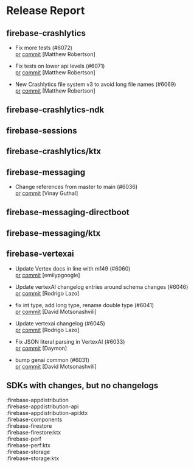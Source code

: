 # Release Report
## firebase-crashlytics
      
* Fix more tests (#6072)   
  [pr](https://github.com/firebase/firebase-android-sdk/pull/6072) [commit](https://github.com/firebase/firebase-android-sdk/commit/d11959ba735a72fbfedc031ce26491dad7605725)  [Matthew Robertson]

* Fix tests on lower api levels (#6071)   
  [pr](https://github.com/firebase/firebase-android-sdk/pull/6071) [commit](https://github.com/firebase/firebase-android-sdk/commit/a985c4a7916d3c357c40910127e3fe4ecc60408a)  [Matthew Robertson]

* New Crashlytics file system v3 to avoid long file names (#6069)   
  [pr](https://github.com/firebase/firebase-android-sdk/pull/6069) [commit](https://github.com/firebase/firebase-android-sdk/commit/2bf11d23c13f3e54e716a12356e20ab71a51f0ca)  [Matthew Robertson]

## firebase-crashlytics-ndk
      

## firebase-sessions
      

## firebase-crashlytics/ktx
      

## firebase-messaging
      
* Change references from master to main (#6036)   
  [pr](https://github.com/firebase/firebase-android-sdk/pull/6036) [commit](https://github.com/firebase/firebase-android-sdk/commit/d6a6383b6d228395576f784d04732619f31f09f8)  [Vinay Guthal]

## firebase-messaging-directboot
      

## firebase-messaging/ktx
      

## firebase-vertexai
      
* Update Vertex docs in line with m149 (#6060)   
  [pr](https://github.com/firebase/firebase-android-sdk/pull/6060) [commit](https://github.com/firebase/firebase-android-sdk/commit/829eb695a4d3b8ec91c4886b4dd3c834b7f62da1)  [emilypgoogle]

* Update vertexAI changelog entries around schema changes (#6046)   
  [pr](https://github.com/firebase/firebase-android-sdk/pull/6046) [commit](https://github.com/firebase/firebase-android-sdk/commit/e75232851a4d040b1ba26eb57d1636eb51985f32)  [Rodrigo Lazo]

* fix int type, add long type, rename double type (#6041)   
  [pr](https://github.com/firebase/firebase-android-sdk/pull/6041) [commit](https://github.com/firebase/firebase-android-sdk/commit/1aebbd347c9e2b6cd1121efe48972acff2b31f27)  [David Motsonashvili]

* Update vertexai changelog (#6045)   
  [pr](https://github.com/firebase/firebase-android-sdk/pull/6045) [commit](https://github.com/firebase/firebase-android-sdk/commit/0a8de634b1d6fa5d45bde4de6e6986f78ed9f256)  [Rodrigo Lazo]

* Fix JSON literal parsing in VertexAI (#6033)   
  [pr](https://github.com/firebase/firebase-android-sdk/pull/6033) [commit](https://github.com/firebase/firebase-android-sdk/commit/c42ba4578edbf88de514ade4e835dd1715dcaeb8)  [Daymon]

* bump genai common (#6031)   
  [pr](https://github.com/firebase/firebase-android-sdk/pull/6031) [commit](https://github.com/firebase/firebase-android-sdk/commit/dc3082560d5f556560e534dc739e048e4d4dae95)  [David Motsonashvili]


## SDKs with changes, but no changelogs
:firebase-appdistribution  
:firebase-appdistribution-api  
:firebase-appdistribution-api:ktx  
:firebase-components  
:firebase-firestore  
:firebase-firestore:ktx  
:firebase-perf  
:firebase-perf:ktx  
:firebase-storage  
:firebase-storage:ktx